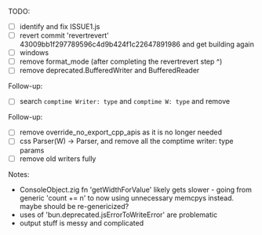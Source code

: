 TODO:

- [ ] identify and fix ISSUE1.js
- [ ] revert commit 'revertrevert' 43009bb1f297789596c4d9b424f1c22647891986 and get building again
- [ ] windows
- [ ] remove format_mode (after completing the revertrevert step ^)
- [ ] remove deprecated.BufferedWriter and BufferedReader

Follow-up:

- [ ] search `comptime Writer: type` and `comptime W: type` and remove

Follow-up:

- [ ] remove override_no_export_cpp_apis as it is no longer needed
- [ ] css Parser(W) -> Parser, and remove all the comptime writer: type params
- [ ] remove old writers fully

Notes:

- ConsoleObject.zig fn 'getWidthForValue' likely gets slower - going from generic 'count += n' to now using unnecessary memcpys instead. maybe should be re-genericized?
- uses of 'bun.deprecated.jsErrorToWriteError' are problematic
- output stuff is messy and complicated
